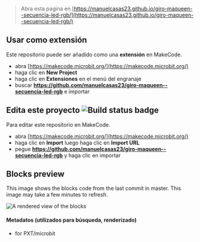 
> Abra esta pagina en [https://manuelcasas23.github.io/giro-maqueen--secuencia-led-rgb/](https://manuelcasas23.github.io/giro-maqueen--secuencia-led-rgb/)

## Usar como extensión

Este repositorio puede ser añadido como una **extensión** en MakeCode.

* abra [https://makecode.microbit.org/](https://makecode.microbit.org/)
* haga clic en **New Project**
* haga clic en **Extensiones** en el menú del engranaje
* buscar **https://github.com/manuelcasas23/giro-maqueen--secuencia-led-rgb** e importar

## Edita este proyecto ![Build status badge](https://github.com/manuelcasas23/giro-maqueen--secuencia-led-rgb/workflows/MakeCode/badge.svg)

Para editar este repositorio en MakeCode.

* abra [https://makecode.microbit.org/](https://makecode.microbit.org/)
* haga clic en **Import** luego haga clic en **Import URL**
* pegue **https://github.com/manuelcasas23/giro-maqueen--secuencia-led-rgb** y haga clic en importar

## Blocks preview

This image shows the blocks code from the last commit in master.
This image may take a few minutes to refresh.

![A rendered view of the blocks](https://github.com/manuelcasas23/giro-maqueen--secuencia-led-rgb/raw/master/.github/makecode/blocks.png)

#### Metadatos (utilizados para búsqueda, renderizado)

* for PXT/microbit
<script src="https://makecode.com/gh-pages-embed.js"></script><script>makeCodeRender("{{ site.makecode.home_url }}", "{{ site.github.owner_name }}/{{ site.github.repository_name }}");</script>
